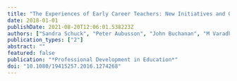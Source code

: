 ```yaml
---
title: "The Experiences of Early Career Teachers: New Initiatives and Old Problems"
date: 2018-01-01
publishDate: 2021-08-20T12:06:01.538223Z
authors: ["Sandra Schuck", "Peter Aubusson", "John Buchanan", "M Varadharajan", "PF Burke"]
publication_types: ["2"]
abstract: ""
featured: false
publication: "*Professional Development in Education*"
doi: "10.1080/19415257.2016.1274268"
---
```



